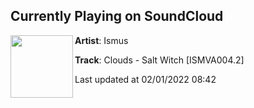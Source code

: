 ## Currently Playing on SoundCloud

[<img align="left" width="100" src="https://i1.sndcdn.com/artworks-Gkfg8T8WyT8rLJ15-Vion0Q-t500x500.jpg">](https://soundcloud.com/ismusberlin/clouds-salt-witch-ismva0042?in=thisisclouds/sets/tracks)

**Artist**: Ismus 

**Track**: Clouds - Salt Witch [ISMVA004.2]

Last updated at 02/01/2022 08:42
